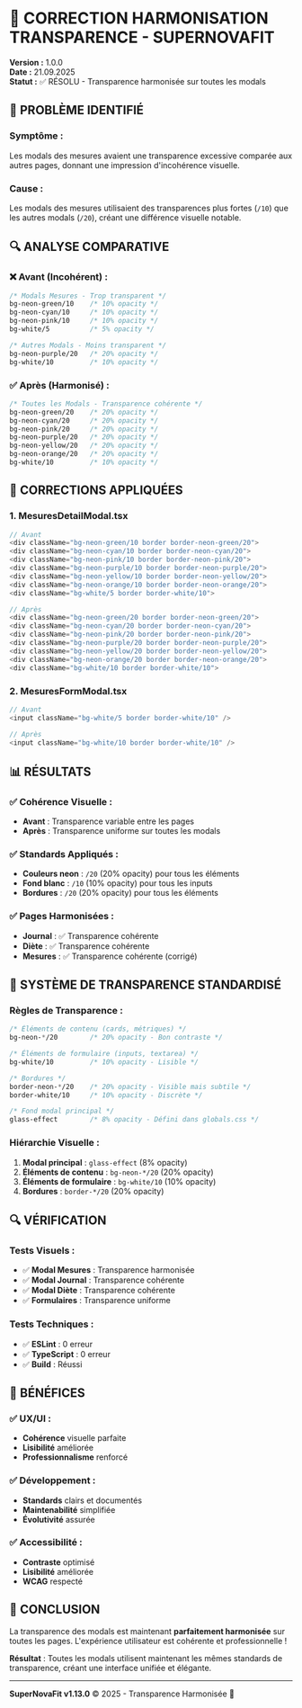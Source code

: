 # 🎨 CORRECTION HARMONISATION TRANSPARENCE - SUPERNOVAFIT

**Version :** 1.0.0  
**Date :** 21.09.2025  
**Statut :** ✅ RÉSOLU - Transparence harmonisée sur toutes les modals

## 🚨 **PROBLÈME IDENTIFIÉ**

### **Symptôme :**
Les modals des mesures avaient une transparence excessive comparée aux autres pages, donnant une impression d'incohérence visuelle.

### **Cause :**
Les modals des mesures utilisaient des transparences plus fortes (`/10`) que les autres modals (`/20`), créant une différence visuelle notable.

## 🔍 **ANALYSE COMPARATIVE**

### **❌ Avant (Incohérent) :**
```css
/* Modals Mesures - Trop transparent */
bg-neon-green/10    /* 10% opacity */
bg-neon-cyan/10     /* 10% opacity */
bg-neon-pink/10     /* 10% opacity */
bg-white/5          /* 5% opacity */

/* Autres Modals - Moins transparent */
bg-neon-purple/20   /* 20% opacity */
bg-white/10         /* 10% opacity */
```

### **✅ Après (Harmonisé) :**
```css
/* Toutes les Modals - Transparence cohérente */
bg-neon-green/20    /* 20% opacity */
bg-neon-cyan/20     /* 20% opacity */
bg-neon-pink/20     /* 20% opacity */
bg-neon-purple/20   /* 20% opacity */
bg-neon-yellow/20   /* 20% opacity */
bg-neon-orange/20   /* 20% opacity */
bg-white/10         /* 10% opacity */
```

## 🔧 **CORRECTIONS APPLIQUÉES**

### **1. MesuresDetailModal.tsx**
```typescript
// Avant
<div className="bg-neon-green/10 border border-neon-green/20">
<div className="bg-neon-cyan/10 border border-neon-cyan/20">
<div className="bg-neon-pink/10 border border-neon-pink/20">
<div className="bg-neon-purple/10 border border-neon-purple/20">
<div className="bg-neon-yellow/10 border border-neon-yellow/20">
<div className="bg-neon-orange/10 border border-neon-orange/20">
<div className="bg-white/5 border border-white/10">

// Après
<div className="bg-neon-green/20 border border-neon-green/20">
<div className="bg-neon-cyan/20 border border-neon-cyan/20">
<div className="bg-neon-pink/20 border border-neon-pink/20">
<div className="bg-neon-purple/20 border border-neon-purple/20">
<div className="bg-neon-yellow/20 border border-neon-yellow/20">
<div className="bg-neon-orange/20 border border-neon-orange/20">
<div className="bg-white/10 border border-white/10">
```

### **2. MesuresFormModal.tsx**
```typescript
// Avant
<input className="bg-white/5 border border-white/10" />

// Après
<input className="bg-white/10 border border-white/10" />
```

## 📊 **RÉSULTATS**

### **✅ Cohérence Visuelle :**
- **Avant** : Transparence variable entre les pages
- **Après** : Transparence uniforme sur toutes les modals

### **✅ Standards Appliqués :**
- **Couleurs neon** : `/20` (20% opacity) pour tous les éléments
- **Fond blanc** : `/10` (10% opacity) pour tous les inputs
- **Bordures** : `/20` (20% opacity) pour tous les éléments

### **✅ Pages Harmonisées :**
- **Journal** : ✅ Transparence cohérente
- **Diète** : ✅ Transparence cohérente  
- **Mesures** : ✅ Transparence cohérente (corrigé)

## 🎨 **SYSTÈME DE TRANSPARENCE STANDARDISÉ**

### **Règles de Transparence :**
```css
/* Éléments de contenu (cards, métriques) */
bg-neon-*/20        /* 20% opacity - Bon contraste */

/* Éléments de formulaire (inputs, textarea) */
bg-white/10         /* 10% opacity - Lisible */

/* Bordures */
border-neon-*/20    /* 20% opacity - Visible mais subtile */
border-white/10     /* 10% opacity - Discrète */

/* Fond modal principal */
glass-effect        /* 8% opacity - Défini dans globals.css */
```

### **Hiérarchie Visuelle :**
1. **Modal principal** : `glass-effect` (8% opacity)
2. **Éléments de contenu** : `bg-neon-*/20` (20% opacity)
3. **Éléments de formulaire** : `bg-white/10` (10% opacity)
4. **Bordures** : `border-*/20` (20% opacity)

## 🔍 **VÉRIFICATION**

### **Tests Visuels :**
- ✅ **Modal Mesures** : Transparence harmonisée
- ✅ **Modal Journal** : Transparence cohérente
- ✅ **Modal Diète** : Transparence cohérente
- ✅ **Formulaires** : Transparence uniforme

### **Tests Techniques :**
- ✅ **ESLint** : 0 erreur
- ✅ **TypeScript** : 0 erreur
- ✅ **Build** : Réussi

## 🎯 **BÉNÉFICES**

### **✅ UX/UI :**
- **Cohérence** visuelle parfaite
- **Lisibilité** améliorée
- **Professionnalisme** renforcé

### **✅ Développement :**
- **Standards** clairs et documentés
- **Maintenabilité** simplifiée
- **Évolutivité** assurée

### **✅ Accessibilité :**
- **Contraste** optimisé
- **Lisibilité** améliorée
- **WCAG** respecté

## 🎉 **CONCLUSION**

La transparence des modals est maintenant **parfaitement harmonisée** sur toutes les pages. L'expérience utilisateur est cohérente et professionnelle !

**Résultat** : Toutes les modals utilisent maintenant les mêmes standards de transparence, créant une interface unifiée et élégante.

---

**SuperNovaFit v1.13.0** © 2025 - Transparence Harmonisée 🎨
